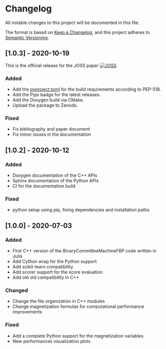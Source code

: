 # Changelog

All notable changes to this project will be documented in this file.

The format is based on [Keep a Changelog](https://keepachangelog.com/en/1.0.0/), and this project adheres to [Semantic Versioning](https://semver.org/spec/v2.0.0.html).

## [1.0.3] - 2020-10-19

This is the official release for the JOSS paper [![JOSS](https://joss.theoj.org/papers/7643779111039dbc7776ff49d2a6b1b0/status.svg)](https://joss.theoj.org/papers/7643779111039dbc7776ff49d2a6b1b0).

### Added

- Add the [pyproject.toml](https://github.com/Nico-Curti/rFBP/blob/master/pyproject.toml) for the build requirements according to PEP-518.
- Add the Pypi badge for the latest releases.
- Add the Doxygen build via CMake.
- Upload the package to Zenodo.

### Fixed

- Fix bibliography and paper document
- Fix minor issues in the documentation

## [1.0.2] - 2020-10-12

### Added

- Doxygen documentation of the C++ APIs
- Sphinx documentation of the Python APIs
- CI for the documentation build

### Fixed

- python setup using pip, fixing dependencies and installation paths

## [1.0.0] - 2020-07-03

### Added

- First C++ version of the BinaryCommitteeMachineFBP code written in Julia
- Add Cython wrap for the Python support
- Add scikit-learn compatibility
- Add scorer support for the score evaluation
- Add old std compatibility in C++

### Changed

- Change the file organization in C++ modules
- Change magnetization formulas for computational performance improvements

### Fixed

- Add a complete Python support for the magnetization variables
- New performances visualization plots
